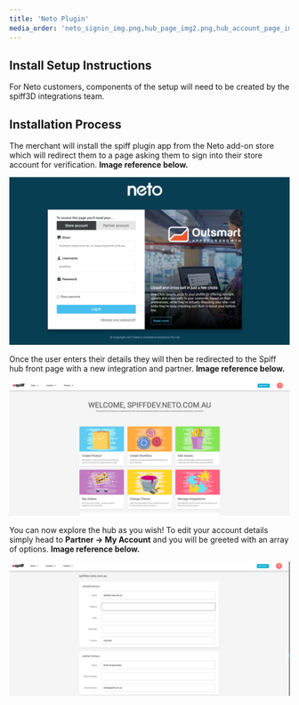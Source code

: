 ```yaml
---
title: 'Neto Plugin'
media_order: 'neto_signin_img.png,hub_page_img2.png,hub_account_page_img3.png,neto_settings_sidebar_img4.png,neto_settings_page_img5.png,nto_api_page_img6.png,neto_product_page_img7.png,neto_products_add_img8.png,neto_product_config_img9.png,neto_product_config_img10.png,neto_webstore_templates_page_img11.png,neto_webstore_templates_img12.png,neto_spiff_code_template_img13.png,neto_template_2_img14.png,neto_template_img_15.png,neto_custom_scripts_img_16.png,hub_product_page_img17.png,hub_product_page_img18.png,finished_rendered_button_img19.png'
---
```


## Install Setup Instructions
For Neto customers, components of the setup will need to be created by the spiff3D integrations team.

## Installation Process
The merchant will install the spiff plugin app from the Neto add-on store which will redirect them to a page asking them to sign into their store account for verification. **Image reference below.**

![](neto_signin_img.png)

Once the user enters their details they will then be redirected to the Spiff hub front page with a new integration and partner. **Image reference below.**

![](hub_page_img2.png)

You can now explore the hub as you wish! To edit your account details simply head to **Partner → My Account** and you will be greeted with an array of options. **Image reference below.**

![](hub_account_page_img3.png)